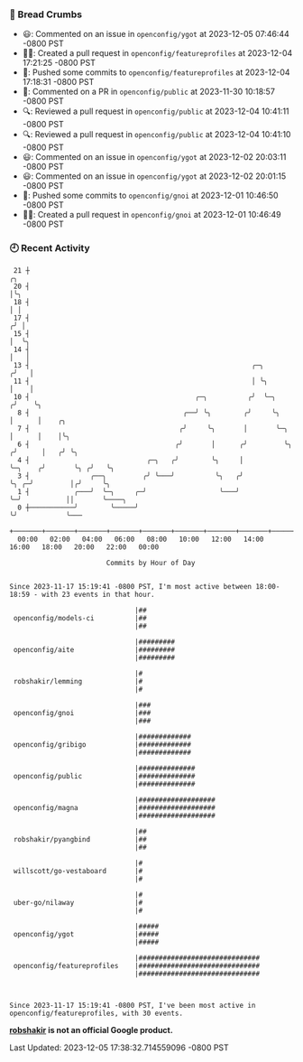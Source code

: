 ### 🍞 Bread Crumbs

 * 😃: Commented on an issue in `openconfig/ygot` at 2023-12-05 07:46:44 -0800 PST
 * ✍🏼: Created a pull request in `openconfig/featureprofiles` at 2023-12-04 17:21:25 -0800 PST
 * 🚢: Pushed some commits to `openconfig/featureprofiles` at 2023-12-04 17:18:31 -0800 PST
 * 💬: Commented on a PR in  `openconfig/public` at 2023-11-30 10:18:57 -0800 PST
 * 🔍: Reviewed a pull request in  `openconfig/public` at 2023-12-04 10:41:11 -0800 PST
 * 🔍: Reviewed a pull request in  `openconfig/public` at 2023-12-04 10:41:10 -0800 PST
 * 😃: Commented on an issue in `openconfig/ygot` at 2023-12-02 20:03:11 -0800 PST
 * 😃: Commented on an issue in `openconfig/ygot` at 2023-12-02 20:01:15 -0800 PST
 * 🚢: Pushed some commits to `openconfig/gnoi` at 2023-12-01 10:46:50 -0800 PST
 * ✍🏼: Created a pull request in `openconfig/gnoi` at 2023-12-01 10:46:49 -0800 PST

### 🕘 Recent Activity
```
 21 ┼                                                                            ╭╮
 20 ┤                                                                            │╰╮
 18 ┤                                                                            │ │
 17 ┤                                                                           ╭╯ │
 15 ┤                                                                           │  ╰╮
 14 ┤                                                                           │   │
 13 ┤                                                       ╭─╮                ╭╯   │
 11 ┤                                                       │ ╰╮               │    │
 10 ┤                                         ╭─╮          ╭╯  ╰─╮            ╭╯    ╰╮
  8 ┤                                      ╭──╯ ╰╮        ╭╯     ╰╮           │      │    ╭╮
  7 ┤                                     ╭╯     ╰╮       │       ╰─╮         │      │    │╰╮
  6 ┤                                    ╭╯       │      ╭╯         ╰╮       ╭╯      │   ╭╯ ╰╮
  4 ┤                             ╭─╮   ╭╯        ╰╮     │           ╰─╮    ╭╯       ╰╮ ╭╯   ╰╮
  3 ┤               ╭──╮         ╭╯ ╰───╯          ╰╮   ╭╯             ╰╮ ╭─╯         │╭╯     ╰╮
  1 ┤           ╭───╯  ╰─╮     ╭─╯                  ╰───╯               ╰─╯           ││       ╰────╮
  0 ┼───────────╯        ╰─────╯                                                      ╰╯            ╰───
    +───────+───────+───────+───────+───────+───────+───────+───────+───────+───────+───────+───────+────
  00:00   02:00   04:00   06:00   08:00   10:00   12:00   14:00   16:00   18:00   20:00   22:00   00:00   

						Commits by Hour of Day


Since 2023-11-17 15:19:41 -0800 PST, I'm most active between 18:00-18:59 - with 23 events in that hour.

```



```
                               |##
 openconfig/models-ci          |##
                               |##

                               |#########
 openconfig/aite               |#########
                               |#########

                               |#
 robshakir/lemming             |#
                               |#

                               |###
 openconfig/gnoi               |###
                               |###

                               |#############
 openconfig/gribigo            |#############
                               |#############

                               |##############
 openconfig/public             |##############
                               |##############

                               |###################
 openconfig/magna              |###################
                               |###################

                               |##
 robshakir/pyangbind           |##
                               |##

                               |#
 willscott/go-vestaboard       |#
                               |#

                               |#
 uber-go/nilaway               |#
                               |#

                               |#####
 openconfig/ygot               |#####
                               |#####

                               |##############################
 openconfig/featureprofiles    |##############################
                               |##############################



Since 2023-11-17 15:19:41 -0800 PST, I've been most active in openconfig/featureprofiles, with 30 events.

```
**[robshakir](mailto:robjs@google.com) is not an official Google product.**  


Last Updated: 2023-12-05 17:38:32.714559096 -0800 PST
